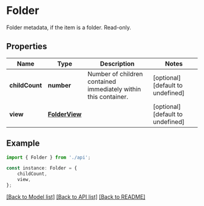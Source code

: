 # Folder

Folder metadata, if the item is a folder. Read-only.

## Properties

Name | Type | Description | Notes
------------ | ------------- | ------------- | -------------
**childCount** | **number** | Number of children contained immediately within this container. | [optional] [default to undefined]
**view** | [**FolderView**](FolderView.md) |  | [optional] [default to undefined]

## Example

```typescript
import { Folder } from './api';

const instance: Folder = {
    childCount,
    view,
};
```

[[Back to Model list]](../README.md#documentation-for-models) [[Back to API list]](../README.md#documentation-for-api-endpoints) [[Back to README]](../README.md)
